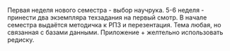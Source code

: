 Первая неделя нового семестра - выбор научрука.
5-6 неделя - принести два экземпляра техзадания на первый смотр.
В начале семестра выдаётся методичка к РПЗ и перезентация.
Тема любая, но связанная с базами данными.
Приложение + желтельно использовать редиску.